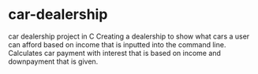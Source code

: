 # car-dealership
car dealership project in C
Creating a dealership to show what cars a user can afford based on income that is inputted into the command line.
Calculates car payment with interest that is based on income and downpayment that is given.
